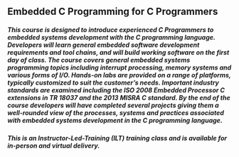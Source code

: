 ## Embedded C Programming for C Programmers

##### This course is designed to introduce experienced C Programmers to embedded systems development with the C programming language. Developers will learn general embedded software development requirements and tool chains, and will build working software on the first day of class. The course covers general embedded systems programming topics including interrupt processing, memory systems and various forms of I/O. Hands-on labs are provided on a range of platforms, typically customized to suit the customer’s needs. Important industry standards are examined including the ISO 2008 Embedded Processor C extensions in TR 18037 and the 2013 MISRA C standard. By the end of the course developers will have completed several projects giving them a well-rounded view of the processes, systems and practices associated with embedded systems development in the C programming language.

##### This is an Instructor-Led-Training (ILT) training class and is available for in-person and virtual delivery.
